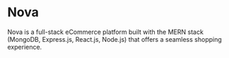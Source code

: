 # Nova
Nova is a full-stack eCommerce platform built with the MERN stack (MongoDB, Express.js, React.js, Node.js) that offers a seamless shopping experience.
